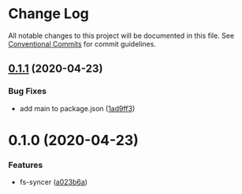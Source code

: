 # Change Log

All notable changes to this project will be documented in this file.
See [Conventional Commits](https://conventionalcommits.org) for commit guidelines.

## [0.1.1](https://github.com/mmkal/ts/compare/fs-syncer@0.1.0...fs-syncer@0.1.1) (2020-04-23)


### Bug Fixes

* add main to package.json ([1ad9ff3](https://github.com/mmkal/ts/commit/1ad9ff356539e4ca14b670032e3fbb0cfc29f454))





# 0.1.0 (2020-04-23)


### Features

* fs-syncer ([a023b6a](https://github.com/mmkal/ts/commit/a023b6a84858b528cc9c368ed6a190b37d7d6efc))

